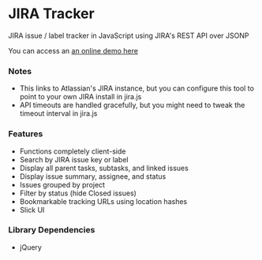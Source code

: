 JIRA Tracker
============

JIRA issue / label tracker in JavaScript using JIRA's REST API over JSONP

You can access an [an online demo here](http://liouh.github.com/jira-tracker/#captcha)

### Notes

* This links to Atlassian's JIRA instance, but you can configure this tool to point to your own JIRA install in jira.js
* API timeouts are handled gracefully, but you might need to tweak the timeout interval in jira.js

### Features

* Functions completely client-side
* Search by JIRA issue key or label
* Display all parent tasks, subtasks, and linked issues
* Display issue summary, assignee, and status
* Issues grouped by project
* Filter by status (hide Closed issues)
* Bookmarkable tracking URLs using location hashes
* Slick UI

### Library Dependencies

* jQuery
